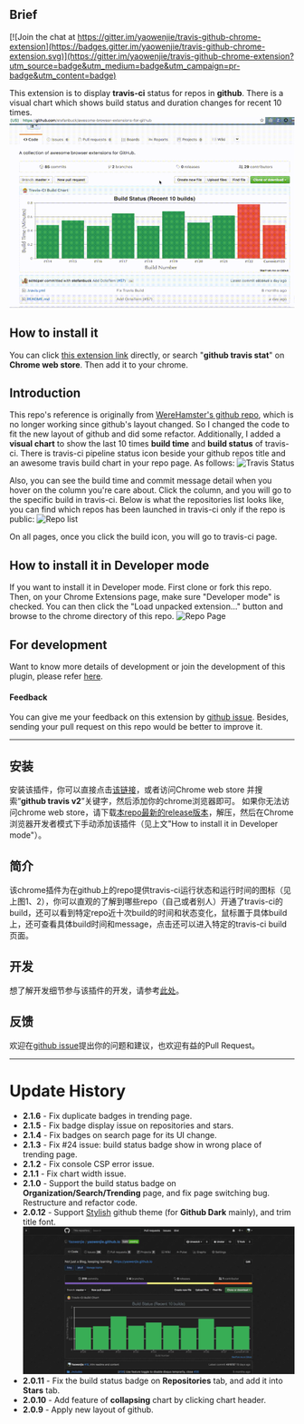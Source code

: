 ## Brief
[![Join the chat at https://gitter.im/yaowenjie/travis-github-chrome-extension](https://badges.gitter.im/yaowenjie/travis-github-chrome-extension.svg)](https://gitter.im/yaowenjie/travis-github-chrome-extension?utm_source=badge&utm_medium=badge&utm_campaign=pr-badge&utm_content=badge)

This extension is to display __travis-ci__ status for repos in __github__. There is a visual chart which shows build status and  duration changes for recent 10 times.
![GIF](imgs/animation.gif)

## How to install it
You can click [this extension link](https://chrome.google.com/webstore/detail/github-travis-stat/ekkfhiophiaakmeppcnkblpbbjlnlnmh) directly, or search "__github travis stat__" on __Chrome web store__. Then add it to your chrome.

## Introduction
This repo's reference is originally from [WereHamster's github repo](https://github.com/wereHamster/github-travis-chrome-extension), which is no longer working since github's layout changed. So I changed the code to fit the new layout of github and did some refactor. Additionally, I added a __visual chart__ to show the last 10 times __build time__ and __build status__ of travis-ci. There is travis-ci pipeline status icon beside your github repos title and an awesome travis build chart in your repo page. As follows:
![Travis Status](imgs/4.png)

Also, you can see the build time and commit message detail when you hover on the column you're care about. Click the column, and you will go to the specific build in travis-ci.
Below is what the repositories list looks like, you can find which repos has been launched in travis-ci only if the repo is public:
![Repo list](imgs/2-new.png)

On all pages, once you click the build icon, you will go to travis-ci page.

## How to install it in Developer mode
If you want to install it in Developer mode. First clone or fork this repo. Then, on your Chrome Extensions page, make sure "Developer mode" is checked. You can then click the "Load unpacked extension..." button and browse to the chrome directory of this repo.
![Repo Page](imgs/3.png)

## For development
Want to know more details of development or join the development of this plugin, please refer [here](src/README.md).

#### Feedback
You can give me your feedback on this extension by [github issue](https://github.com/Yaowenjie/travis-github-chrome-extension/issues).
Besides, sending your pull request on this repo would be better to improve it.

--------

## 安装
安装该插件，你可以直接点击[该链接](https://chrome.google.com/webstore/detail/github-travis-stat/ekkfhiophiaakmeppcnkblpbbjlnlnmh)，或者访问Chrome web store 并搜索“__github travis v2__”关键字，然后添加你的chrome浏览器即可。
如果你无法访问chrome web store，请下载[本repo最新的release版本](https://github.com/Yaowenjie/travis-github-chrome-extension/releases)，解压，然后在Chrome浏览器开发者模式下手动添加该插件（见上文"How to install it in Developer mode"）。

## 简介
该chrome插件为在github上的repo提供travis-ci运行状态和运行时间的图标（见上图1、2），你可以直观的了解到哪些repo（自己或者别人）开通了travis-ci的build，还可以看到特定repo近十次build的时间和状态变化，鼠标置于具体build上，还可查看具体build时间和message，点击还可以进入特定的travis-ci build页面。

## 开发
想了解开发细节参与该插件的开发，请参考[此处](src/README.md)。

## 反馈
欢迎在[github issue](https://github.com/Yaowenjie/travis-github-chrome-extension/issues)提出你的问题和建议，也欢迎有益的Pull Request。


--------
# Update History

- **2.1.6** - Fix duplicate badges in trending page.
- **2.1.5** - Fix badge display issue on repositories and stars.
- **2.1.4** - Fix badges on search page for its UI change.
- **2.1.3** - Fix #24 issue: build status badge show in wrong place of trending page.
- **2.1.2** - Fix console CSP error issue.
- **2.1.1** - Fix chart width issue.
- **2.1.0** - Support the build status badge on **Organization/Search/Trending** page, and fix page switching bug. Restructure and refactor code.
- **2.0.12** - Support [Stylish](https://chrome.google.com/webstore/detail/stylish-custom-themes-for/fjnbnpbmkenffdnngjfgmeleoegfcffe?hl=en) github theme (for **Github Dark** mainly), and trim title font.
![Github Drak](imgs/dark.jpg)
- **2.0.11** - Fix the build status badge on **Repositories** tab, and add it into **Stars** tab.
- **2.0.10** - Add feature of **collapsing** chart by clicking chart header.
- **2.0.9** - Apply new layout of github.
